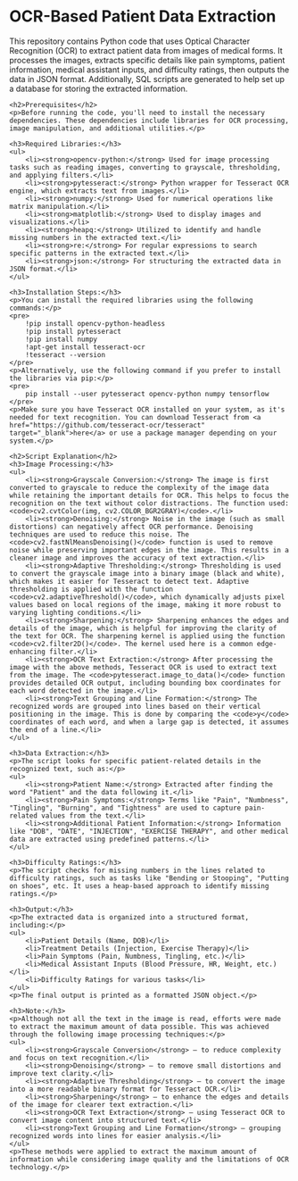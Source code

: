 <!DOCTYPE html>
<html lang="en">
<head>
    <meta charset="UTF-8">
    <meta name="viewport" content="width=device-width, initial-scale=1.0">
    <title>OCR-Based Patient Data Extraction</title>
</head>
<body>
    <h1>OCR-Based Patient Data Extraction</h1>
    <p>This repository contains Python code that uses Optical Character Recognition (OCR) to extract patient data from images of medical forms. It processes the images, extracts specific details like pain symptoms, patient information, medical assistant inputs, and difficulty ratings, then outputs the data in JSON format. Additionally, SQL scripts are generated to help set up a database for storing the extracted information.</p>

    <h2>Prerequisites</h2>
    <p>Before running the code, you'll need to install the necessary dependencies. These dependencies include libraries for OCR processing, image manipulation, and additional utilities.</p>

    <h3>Required Libraries:</h3>
    <ul>
        <li><strong>opencv-python:</strong> Used for image processing tasks such as reading images, converting to grayscale, thresholding, and applying filters.</li>
        <li><strong>pytesseract:</strong> Python wrapper for Tesseract OCR engine, which extracts text from images.</li>
        <li><strong>numpy:</strong> Used for numerical operations like matrix manipulation.</li>
        <li><strong>matplotlib:</strong> Used to display images and visualizations.</li>
        <li><strong>heapq:</strong> Utilized to identify and handle missing numbers in the extracted text.</li>
        <li><strong>re:</strong> For regular expressions to search specific patterns in the extracted text.</li>
        <li><strong>json:</strong> For structuring the extracted data in JSON format.</li>
    </ul>

    <h3>Installation Steps:</h3>
    <p>You can install the required libraries using the following commands:</p>
    <pre>
        !pip install opencv-python-headless
        !pip install pytesseract
        !pip install numpy
        !apt-get install tesseract-ocr
        !tesseract --version
    </pre>
    <p>Alternatively, use the following command if you prefer to install the libraries via pip:</p>
    <pre>
        pip install --user pytesseract opencv-python numpy tensorflow
    </pre>
    <p>Make sure you have Tesseract OCR installed on your system, as it's needed for text recognition. You can download Tesseract from <a href="https://github.com/tesseract-ocr/tesseract" target="_blank">here</a> or use a package manager depending on your system.</p>

    <h2>Script Explanation</h2>
    <h3>Image Processing:</h3>
    <ul>
        <li><strong>Grayscale Conversion:</strong> The image is first converted to grayscale to reduce the complexity of the image data while retaining the important details for OCR. This helps to focus the recognition on the text without color distractions. The function used: <code>cv2.cvtColor(img, cv2.COLOR_BGR2GRAY)</code>.</li>
        <li><strong>Denoising:</strong> Noise in the image (such as small distortions) can negatively affect OCR performance. Denoising techniques are used to reduce this noise. The <code>cv2.fastNlMeansDenoising()</code> function is used to remove noise while preserving important edges in the image. This results in a cleaner image and improves the accuracy of text extraction.</li>
        <li><strong>Adaptive Thresholding:</strong> Thresholding is used to convert the grayscale image into a binary image (black and white), which makes it easier for Tesseract to detect text. Adaptive thresholding is applied with the function <code>cv2.adaptiveThreshold()</code>, which dynamically adjusts pixel values based on local regions of the image, making it more robust to varying lighting conditions.</li>
        <li><strong>Sharpening:</strong> Sharpening enhances the edges and details of the image, which is helpful for improving the clarity of the text for OCR. The sharpening kernel is applied using the function <code>cv2.filter2D()</code>. The kernel used here is a common edge-enhancing filter.</li>
        <li><strong>OCR Text Extraction:</strong> After processing the image with the above methods, Tesseract OCR is used to extract text from the image. The <code>pytesseract.image_to_data()</code> function provides detailed OCR output, including bounding box coordinates for each word detected in the image.</li>
        <li><strong>Text Grouping and Line Formation:</strong> The recognized words are grouped into lines based on their vertical positioning in the image. This is done by comparing the <code>y</code> coordinates of each word, and when a large gap is detected, it assumes the end of a line.</li>
    </ul>

    <h3>Data Extraction:</h3>
    <p>The script looks for specific patient-related details in the recognized text, such as:</p>
    <ul>
        <li><strong>Patient Name:</strong> Extracted after finding the word "Patient" and the data following it.</li>
        <li><strong>Pain Symptoms:</strong> Terms like "Pain", "Numbness", "Tingling", "Burning", and "Tightness" are used to capture pain-related values from the text.</li>
        <li><strong>Additional Patient Information:</strong> Information like "DOB", "DATE", "INJECTION", "EXERCISE THERAPY", and other medical data are extracted using predefined patterns.</li>
    </ul>

    <h3>Difficulty Ratings:</h3>
    <p>The script checks for missing numbers in the lines related to difficulty ratings, such as tasks like "Bending or Stooping", "Putting on shoes", etc. It uses a heap-based approach to identify missing ratings.</p>

    <h3>Output:</h3>
    <p>The extracted data is organized into a structured format, including:</p>
    <ul>
        <li>Patient Details (Name, DOB)</li>
        <li>Treatment Details (Injection, Exercise Therapy)</li>
        <li>Pain Symptoms (Pain, Numbness, Tingling, etc.)</li>
        <li>Medical Assistant Inputs (Blood Pressure, HR, Weight, etc.)</li>
        <li>Difficulty Ratings for various tasks</li>
    </ul>
    <p>The final output is printed as a formatted JSON object.</p>

    <h3>Note:</h3>
    <p>Although not all the text in the image is read, efforts were made to extract the maximum amount of data possible. This was achieved through the following image processing techniques:</p>
    <ul>
        <li><strong>Grayscale Conversion</strong> – to reduce complexity and focus on text recognition.</li>
        <li><strong>Denoising</strong> – to remove small distortions and improve text clarity.</li>
        <li><strong>Adaptive Thresholding</strong> – to convert the image into a more readable binary format for Tesseract OCR.</li>
        <li><strong>Sharpening</strong> – to enhance the edges and details of the image for clearer text extraction.</li>
        <li><strong>OCR Text Extraction</strong> – using Tesseract OCR to convert image content into structured text.</li>
        <li><strong>Text Grouping and Line Formation</strong> – grouping recognized words into lines for easier analysis.</li>
    </ul>
    <p>These methods were applied to extract the maximum amount of information while considering image quality and the limitations of OCR technology.</p>

</body>
</html>
